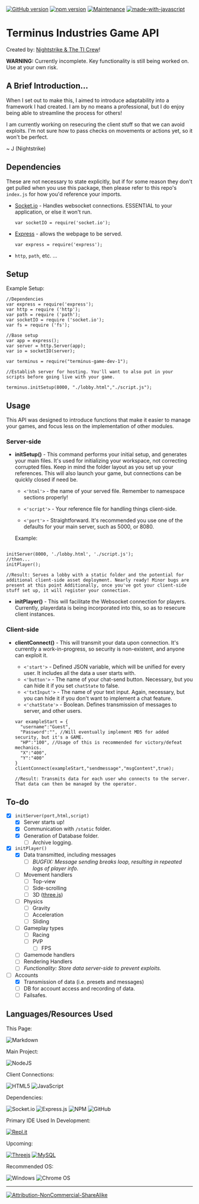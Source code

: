 [![GitHub version](https://badge.fury.io/gh/CharaHarimata%2Fterminus-game-dev.svg)](https://badge.fury.io/gh/CharaHarimata%2Fterminus-game-dev)
[![npm version](https://badge.fury.io/js/terminus-game-dev-1.svg)](https://badge.fury.io/js/terminus-game-dev-1)
[![Maintenance](https://img.shields.io/badge/Maintained%3F-yes-green.svg)](https://GitHub.com/Naereen/StrapDown.js/graphs/commit-activity)
[![made-with-javascript](https://img.shields.io/badge/Made%20with-JavaScript-1f425f.svg)](https://www.javascript.com)



# Terminus Industries Game API
Created by: [Nightstrike & The TI Crew](https://www.nightstrike.wixsite.com/terminus-industries)!

**WARNING:** Currently incomplete. Key functionality is still being worked on. Use at your own risk.
## A Brief Introduction...
When I set out to make this, I aimed to introduce adaptability into a framework I had created. I am by no means a professional, but I do enjoy being able to streamline the process for others!

I am currently working on resecuring the client stuff so that we can avoid exploits. I'm not sure how to pass checks on movements or actions yet, so it won't be perfect.

~ J (Nightstrike)

## Dependencies

These are not necessary to state explicitly, but if for some reason they don't get pulled when you use this package, then please refer to this repo's `index.js` for how you'd reference your imports.

* [Socket.io](https://socket.io) - Handles websocket connections. ESSENTIAL to your application, or else it won't run.
  ```node
  var socketIO = require('socket.io');
  ```
* [Express](https://expressjs.com/) - allows the webpage to be served.
  ```node
  var express = require('express');
  ```
* `http`, `path`, etc. ...

## Setup



Example Setup:
```node
//Dependencies
var express = require('express');
var http = require ('http');
var path = require ('path');
var socketIO = require ('socket.io');
var fs = require ('fs');

//Base setup
var app = express();
var server = http.Server(app);
var io = socketIO(server);

var terminus = require("terminus-game-dev-1");

//Establish server for hosting. You'll want to also put in your scripts before going live with your game.

terminus.initSetup(8000, "./lobby.html","./script.js");

```

## Usage
This API was designed to introduce functions that make it easier to manage your games, and focus less on the implementation of other modules. 

### Server-side

* **initSetup()** - This command performs your initial setup, and generates your main files. It's used for initializing your workspace, not correcting corrupted files. Keep in mind the folder layout as you set up your references. This will also launch your game, but connections can be quickly closed if need be.
 
  * `<'html'>` - the name of your served file. Remember to namespace sections properly!

  * `<'script'>` - Your reference file for handling things client-side.

  * `<'port'>` - Straightforward. It's recommended you use one of the defaults for your main server, such as 5000, or 8080.



  Example:
```node 

initServer(8000, './lobby.html', './script.js');
//then...
initPlayer();

//Result: Serves a lobby with a static folder and the potential for additional client-side asset deployment. Nearly ready! Minor bugs are present at this point Additionally, once you've got your client-side stuff set up, it will register your connection.

```

* **initPlayer()** - This will facilitate the Websocket connection for players. Currently, playerdata is being incorporated into this, so as to resecure client instances.

### Client-side

* **clientConnect()** - This will transmit your data upon connection. It's currently a work-in-progress, so security is non-existent, and anyone can exploit it.
  * `<'start'>` - Defined JSON variable, which will be unified for every user. It includes all the data a user starts with.
  * `<'button'>` - The name of your chat-send button. Necessary, but you can hide it if you set `chatState` to false.
  * `<'txtInput'>` - The name of your text input. Again, necessary, but you can hide it if you don't want to implement a chat feature.
  * `<'chatState'>` - Boolean. Defines transmission of messages to server, and other users.

  ```node
  var exampleStart = {
    "username":"Guest",
    "Password":"", //Will eventually implement MD5 for added security, but it's a GAME. 
    "HP":"100", //Usage of this is recommended for victory/defeat mechanics.
    "X":"400",
    "Y":"400"
  }
  clientConnect(exampleStart,"sendmessage","msgContent",true);

  //Result: Transmits data for each user who connects to the server. That data can then be managed by the operator.

  ```


## To-do
* [X] `initServer(port,html,script)`
  * [X] Server starts up!
  * [X] Communication with `/static` folder.
  * [X] Generation of Database folder.
    * [ ] Archive logging.
* [X] `initPlayer()`
  * [X] Data transmitted, including messages
    * [ ] *BUGFIX: Message sending breaks loop, resulting in repeated logs of player info.*
  * [ ] Movement handlers
    * [ ] Top-view
    * [ ] Side-scrolling
    * [ ] 3D ([three.js](https://threejs.org))
  * [ ] Physics
    * [ ] Gravity
    * [ ] Acceleration
    * [ ] Sliding
  * [ ] Gameplay types
    * [ ] Racing
    * [ ] PVP
      * [ ] FPS
  * [ ] Gamemode handlers
  * [ ] Rendering Handlers
  * [ ] *Functionality: Store data server-side to prevent exploits.*
* [ ] Accounts
  * [X] Transmission of data (i.e. presets and messages)
  * [ ] DB for account access and recording of data.
  * [ ] Failsafes.

## Languages/Resources Used
This Page:

![Markdown](https://img.shields.io/badge/markdown-%23000000.svg?style=for-the-badge&logo=markdown&logoColor=white)

Main Project:

![NodeJS](https://img.shields.io/badge/node.js-6DA55F?style=for-the-badge&logo=node.js&logoColor=white)

Client Connections:

![HTML5](https://img.shields.io/badge/html5-%23E34F26.svg?style=for-the-badge&logo=html5&logoColor=white)
![JavaScript](https://img.shields.io/badge/javascript-%23323330.svg?style=for-the-badge&logo=javascript&logoColor=%23F7DF1E)

Dependencies:

![Socket.io](https://img.shields.io/badge/Socket.io-black?style=for-the-badge&logo=socket.io&badgeColor=010101)
![Express.js](https://img.shields.io/badge/express.js-%23404d59.svg?style=for-the-badge&logo=express&logoColor=%2361DAFB)
![NPM](https://img.shields.io/badge/NPM-%23000000.svg?style=for-the-badge&logo=npm&logoColor=white)
![GitHub](https://img.shields.io/badge/github-%23121011.svg?style=for-the-badge&logo=github&logoColor=white)

Primary IDE Used In Development:

[![Repl.it](https://img.shields.io/badge/Repl.it-%230D101E.svg?style=for-the-badge&logo=replit&logoColor=white)](https://www.repl.it)

Upcoming:

[![Threejs](https://img.shields.io/badge/threejs-black?style=for-the-badge&logo=three.js&logoColor=white)]()
[![MySQL](https://img.shields.io/badge/mysql-%2300f.svg?style=for-the-badge&logo=mysql&logoColor=white)]()

Recommended OS:

![Windows](https://img.shields.io/badge/Windows-0078D6?style=for-the-badge&logo=windows&logoColor=white)
![Chrome OS](https://img.shields.io/badge/chrome%20os-3d89fc?style=for-the-badge&logo=google%20chrome&logoColor=white)

----
[![Attribution-NonCommercial-ShareAlike](https://licensebuttons.net/i/l/by-nc-sa/eeeeee/ff/00/ff/88x31.png)](https://creativecommons.org/licenses/by-nc-sa/2.0/)

